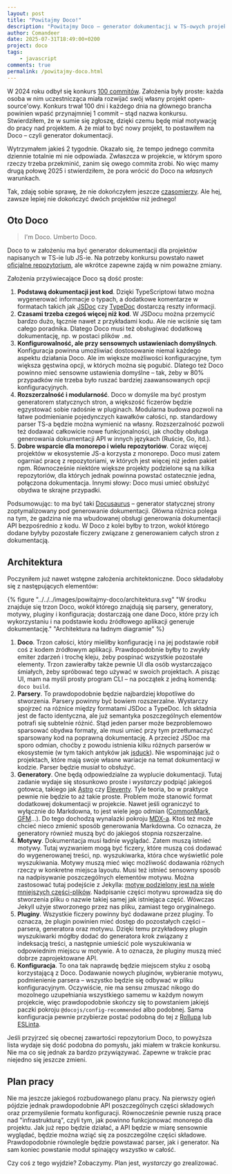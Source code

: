 ```yaml
---
layout: post
title: "Powitajmy Doco!"
description: "Powitajmy Doco – generator dokumentacji w TS-owych projektach!"
author: Comandeer
date: 2025-07-31T18:49:00+0200
project: doco
tags:
    - javascript
comments: true
permalink: /powitajmy-doco.html
---
```


W 2024 roku odbył się konkurs [100 commitów](https://100commitow.pl/). Założenia były proste: każda osoba w nim uczestnicząca miała rozwijać swój własny projekt open-source'owy. Konkurs trwał 100 dni i każdego dnia na głównego brancha powinien wpaść przynajmniej 1 commit – stąd nazwa konkursu. Stwierdziłem, że w sumie się zgłoszę, dzięki czemu będę miał motywację do pracy nad projektem. A że miał to być nowy projekt, to postawiłem na Doco – czyli generator dokumentacji.

Wytrzymałem jakieś 2 tygodnie. Okazało się, że tempo jednego commita dziennie totalnie mi nie odpowiada. Zwłaszcza w projekcie, w którym sporo rzeczy trzeba przekminić, zanim się owego commita zrobi. No więc mamy drugą połowę 2025 i stwierdziłem, że pora wrócić do Doco na _własnych_ warunkach.

<!--more-->

<p class="note">Tak, zdaję sobie sprawę, że nie dokończyłem jeszcze <a href="https://blog.comandeer.pl/projekty/czasomierze/">czasomierzy</a>. Ale hej, zawsze lepiej nie dokończyć dwóch projektów niż jednego!</p>

## Oto Doco

> <p lang="en">I'm Doco. Umberto Doco.</p>

Doco to w założeniu ma być generator dokumentacji dla projektów napisanych w TS-ie lub JS-ie. Na potrzeby konkursu powstało nawet [oficjalne repozytorium](https://github.com/DocoJS/DocoJS), ale wkrótce zapewne zajdą w nim poważne zmiany.

Założenia przyświecające Doco są dość proste:

1. **Podstawą dokumentacji jest kod**. Dzięki TypeScriptowi łatwo można wygenerować informacje o typach, a dodatkowe komentarze w formatach takich jak [JSDoc](https://en.wikipedia.org/wiki/JSDoc) czy [TypeDoc](https://typedoc.org/) dostarczą reszty informacji.
2. **Czasami trzeba czegoś więcej niż kod**. W JSDocu można przemycić bardzo dużo, łącznie nawet z przykładami kodu. Ale nie wciśnie się tam całego poradnika. Dlatego Doco musi też obsługiwać dodatkową dokumentację, np. w postaci plików `.md`.
3. **Konfigurowalność, ale przy sensownych ustawieniach domyślnych**. Konfiguracja powinna umożliwiać dostosowanie niemal każdego aspektu działania Doco. Ale im większe możliwości konfiguracyjne, tym większa gęstwina opcji, w których można się pogubić. Dlatego też Doco powinno mieć sensowne ustawienia domyślne – tak, żeby w 80% przypadków nie trzeba było ruszać bardziej zaawansowanych opcji konfiguracyjnych.
4. **Rozszerzalność i modularność**. Doco w domyśle ma być prostym generatorem statycznych stron, a większość ficzerów będzie egzystować sobie radośnie w pluginach. Modularna budowa pozwoli na łatwe podmienianie pojedynczych kawałków całości, np. standardowy parser TS-a będzie można wymienić na własny. Rozszerzalność pozwoli też dodawać całkowicie nowe funkcjonalności, jak choćby obsługa generowania dokumentacji API w innych językach (Ruście, Go, itd.).
5. **Dobre wsparcie dla monorepo i wielu repozytoriów**. Coraz więcej projektów w ekosystemie JS-a korzysta z monorepo. Doco musi zatem ogarniać pracę z repozytoriami, w których jest więcej niż jeden pakiet npm. Równocześnie niektóre większe projekty podzielone są na kilka repozytoriów, dla których jednak powinna powstać ostatecznie jedna, połączona dokumentacja. Innymi słowy: Doco musi umieć obsłużyć obydwa te skrajne przypadki.

Podsumowując: to ma być taki [Docusaurus](https://docusaurus.io/) – generator statycznej strony zoptymalizowany pod generowanie dokumentacji. Główna różnica polega na tym, że gadzina nie ma wbudowanej obsługi generowania dokumentacji API bezpośrednio z kodu. W Doco z kolei byłby to trzon, wokół którego dodane byłyby pozostałe ficzery związane z generowaniem całych stron z dokumentacją.

## Architektura

Poczyniłem już nawet wstępne założenia architektoniczne. Doco składałoby się z następujących elementów:

{% figure "../../../images/powitajmy-doco/architektura.svg" "W środku znajduje się trzon Doco, wokół którego znajdują się parsery, generatory, motywy, pluginy i konfiguracja; dostarczają one dane Doco, które przy ich wykorzystaniu i na podstawie kodu źródłowego aplikacji generuje dokumentację." "Architektura na ładnym diagramie" %}

1. **Doco**. Trzon całości, który mieliłby konfigurację i na jej podstawie robił coś z kodem źródłowym aplikacji. Prawdopodobnie byłby to zwykły emiter zdarzeń i trochę kleju, żeby pospinać wszystkie pozostałe elementy. Trzon zawierałby także pewnie UI dla osób wystarczająco śmiałych, żeby spróbować tego używać w swoich projektach. A pisząc UI, mam na myśli prosty program CLI – na początek z jedną komendą: `doco build`.
2. **Parsery**. To prawdopodobnie będzie najbardziej kłopotliwe do stworzenia. Parsery powinny być bowiem rozszerzalne. Wystarczy spojrzeć na różnice między formatami JSDoc a TypeDoc. Ich składnia jest de facto identyczna, ale już semantyka poszczególnych elementów potrafi się subtelnie różnić. Stąd jeden parser może bezproblemowo sparsować obydwa formaty, ale musi umieć przy tym przetłumaczyć sparsowany kod na poprawną dokumentację. A przecież JSDoc ma sporo odmian, choćby z powodu istnienia kilku różnych parserów w ekosystemie (w tym takich antyków jak [jsduck](https://github.com/senchalabs/jsduck)). Nie wspominając już o projektach, które mają swoje własne wariacje na temat dokumentacji w kodzie. Parser będzie musiał to obsłużyć.
3. **Generatory**. One będą odpowiedzialne za wyplucie dokumentacji. Tutaj zadanie wydaje się stosunkowo proste i _wystarczy_ podpiąć jakiegoś gotowca, takiego jak [Astro](https://astro.build/) czy [Eleventy](https://www.11ty.dev/). Tyle teoria, bo w praktyce pewnie nie będzie to aż takie proste. Problem może stanowić format dodatkowej dokumentacji w projekcie. Nawet jeśli ograniczyć to wyłącznie do Markdowna, to jest wiele jego odmian ([CommonMark](https://commonmark.org/), [GFM](https://github.github.com/gfm/)…). Do tego dochodzą wynalazki pokroju [MDX-a](https://mdxjs.com/). Ktoś też może chcieć nieco zmienić sposób generowania Markdowna. Co oznacza, że generatory również muszą być do jakiegoś stopnia rozszerzalne.
4. **Motywy**. Dokumentacja musi ładnie wyglądać. Zatem muszą istnieć motywy. Tutaj wyzwaniem mogą być ficzery, które muszą coś dodawać do wygenerowanej treści, np. wyszukiwarka, która chce wyświetlić pole wyszukiwania. Motywy muszą mieć więc możliwość dodawania różnych rzeczy w konkretne miejsca layoutu. Musi też istnieć sensowny sposób na nadpisywanie poszczególnych elementów motywu. Można zastosować tutaj podejście z Jekylla: [motyw podzielony jest na wiele mniejszych części-plików](https://jekyllrb.com/docs/themes/#overriding-theme-defaults). Nadpisanie części motywu sprowadza się do stworzenia pliku o nazwie takiej samej jak istniejąca część. Wówczas Jekyll użyje stworzonego przez nas pliku, zamiast tego oryginalnego.
5. **Pluginy**. Wszystkie ficzery powinny być dodawane przez pluginy. To oznacza, że plugin powinien mieć dostęp do pozostałych części – parsera, generatora oraz motywu. Dzięki temu przykładowy plugin wyszukiwarki mógłby dodać do generatora krok związany z indeksacją treści, a następnie umieścić pole wyszukiwania w odpowiednim miejscu w motywie. A to oznacza, że pluginy muszą mieć dobrze zaprojektowane API.
6. **Konfiguracja**. To ona tak naprawdę będzie miejscem styku z osobą korzystającą z Doco. Dodawanie nowych pluginów, wybieranie motywu, podmienienie parsera – wszystko będzie się odbywać w pliku konfiguracyjnym. Oczywiście, nie ma sensu zmuszać nikogo do mozolnego uzupełniania wszystkiego samemu w każdym nowym projekcie, więc prawdopodobnie skończy się to powstaniem jakiejś paczki pokroju `@docojs/config-recommended` albo podobnej. Sama konfiguracja pewnie przybierze postać podobną do tej z [Rollupa](https://rollupjs.org/tutorial/#using-config-files) lub [ESLinta](https://eslint.org/docs/latest/use/configure/).

Jeśli przyjrzeć się obecnej zawartości repozytorium Doco, to powyższa lista wydaje się dość podobna do pomysłu, jaki miałem w trakcie konkursu. Nie ma co się jednak za bardzo przywiązywać. Zapewne w trakcie prac niejedno się jeszcze zmieni.

## Plan pracy

Nie ma jeszcze jakiegoś rozbudowanego planu pracy. Na pierwszy ogień pójdzie jednak prawdopodobnie API poszczególnych części składowych oraz przemyślenie formatu konfiguracji. Równocześnie pewnie ruszą prace nad "infrastrukturą", czyli tym, jak powinno funkcjonować monorepo dla projektu. Jak już repo będzie działać, a API będzie w miarę sensownie wyglądać, będzie można wziąć się za poszczególne części składowe. Prawdopodobnie równolegle będzie powstawać parser, jak i generator. Na sam koniec powstanie moduł spinający wszystko w całość.

Czy coś z tego wyjdzie? Zobaczymy. Plan jest, _wystarczy_ go zrealizować.
